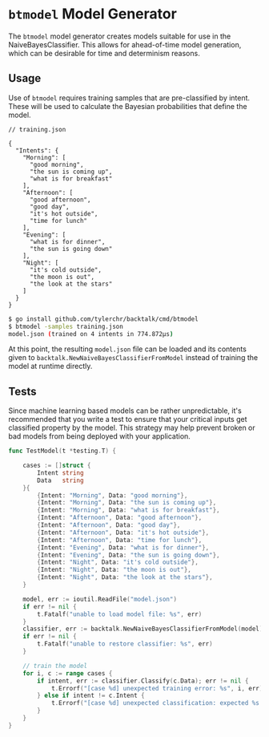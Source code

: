 # `btmodel` Model Generator

The `btmodel` model generator creates models suitable for use in the NaiveBayesClassifier. This allows for ahead-of-time model generation, which can be desirable for time and determinism reasons.

## Usage

Use of `btmodel` requires training samples that are pre-classified by intent. These will be used to calculate the Bayesian probabilities that define the model.

```
// training.json

{
  "Intents": {
    "Morning": [
      "good morning",
      "the sun is coming up",
      "what is for breakfast"
    ],
    "Afternoon": [
      "good afternoon",
      "good day",
      "it's hot outside",
      "time for lunch"
    ],
    "Evening": [
      "what is for dinner",
      "the sun is going down"
    ],
    "Night": [
      "it's cold outside",
      "the moon is out",
      "the look at the stars"
    ]
  }
}
```

```bash
$ go install github.com/tylerchr/backtalk/cmd/btmodel
$ btmodel -samples training.json
model.json (trained on 4 intents in 774.872µs)
```

At this point, the resulting `model.json` file can be loaded and its contents given to `backtalk.NewNaiveBayesClassifierFromModel` instead of training the model at runtime directly.

## Tests

Since machine learning based models can be rather unpredictable, it's recommended that you write a test to ensure that your critical inputs get classified property by the model. This strategy may help prevent broken or bad models from being deployed with your application.

```go
func TestModel(t *testing.T) {

	cases := []struct {
		Intent string
		Data   string
	}{
		{Intent: "Morning", Data: "good morning"},
		{Intent: "Morning", Data: "the sun is coming up"},
		{Intent: "Morning", Data: "what is for breakfast"},
		{Intent: "Afternoon", Data: "good afternoon"},
		{Intent: "Afternoon", Data: "good day"},
		{Intent: "Afternoon", Data: "it's hot outside"},
		{Intent: "Afternoon", Data: "time for lunch"},
		{Intent: "Evening", Data: "what is for dinner"},
		{Intent: "Evening", Data: "the sun is going down"},
		{Intent: "Night", Data: "it's cold outside"},
		{Intent: "Night", Data: "the moon is out"},
		{Intent: "Night", Data: "the look at the stars"},
	}

	model, err := ioutil.ReadFile("model.json")
	if err != nil {
		t.Fatalf("unable to load model file: %s", err)
	}
	classifier, err := backtalk.NewNaiveBayesClassifierFromModel(model)
	if err != nil {
		t.Fatalf("unable to restore classifier: %s", err)
	}

	// train the model
	for i, c := range cases {
		if intent, err := classifier.Classify(c.Data); err != nil {
			t.Errorf("[case %d] unexpected training error: %s", i, err)
		} else if intent != c.Intent {
			t.Errorf("[case %d] unexpected classification: expected %s but got %s [\"%s\"", i, c.Intent, intent, c.Data)
		}
	}
}
```